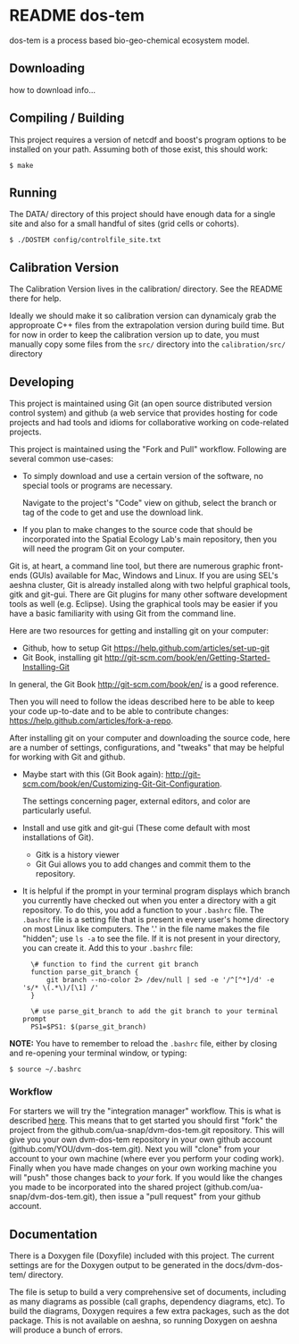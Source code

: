 README dos-tem
============
dos-tem is a process based bio-geo-chemical ecosystem model. 

Downloading
-------------
how to download info...

Compiling / Building
--------------------
This project requires a version of netcdf and boost's program options to be installed on your path. Assuming both of those exist, this should work:

    $ make

Running
---------
The DATA/ directory of this project should have enough data for a single site and also for a small handful of sites (grid cells or cohorts).


    $ ./DOSTEM config/controlfile_site.txt


Calibration Version
------------------
The Calibration Version lives in the calibration/ directory. See the README there for help.

Ideally we should make it so calibration version can dynamicaly grab the approproate C++ files from the extrapolation version during build time. But for now in order to keep the calibration version up to date, you must manually copy some files from the `src/` directory into the `calibration/src/` directory

Developing
-----------
This project is maintained using Git (an open source distributed version control system) and github (a web service that provides hosting for code projects and had tools and idioms for collaborative working on code-related projects.

This project is maintained using the "Fork and Pull" workflow. Following are several common use-cases:

* To simply download and use a certain version of the software, no special tools or programs are necessary.
    
    Navigate to the project's "Code" view on github, select the branch or tag of the code to get and use the download link.

* If you plan to make changes to the source code that should be incorporated into the Spatial Ecology Lab's main repository, then you will need the program Git on your computer. 

Git is, at heart, a command line tool, but there are numerous graphic front-ends (GUIs) available for Mac, Windows and Linux. If you are using SEL's aeshna cluster, Git is already installed along with two helpful graphical tools, gitk and git-gui. There are Git plugins for many other software development tools as well (e.g. Eclipse). Using the graphical tools may be easier if you have a basic familiarity with using Git from the command line.

Here are two resources for getting and installing git on your computer:

* Github, how to setup Git <https://help.github.com/articles/set-up-git>
* Git Book, installing git <http://git-scm.com/book/en/Getting-Started-Installing-Git>

In general, the Git Book <http://git-scm.com/book/en/> is a good reference.

Then you will need to follow the ideas described here to be able to keep your code up-to-date and to be able to contribute changes: <https://help.github.com/articles/fork-a-repo>.

After installing git on your computer and downloading the source code, here are a number of settings, configurations, and "tweaks" that may be helpful for working with Git and github.

* Maybe start with this (Git Book again): <http://git-scm.com/book/en/Customizing-Git-Git-Configuration>.
    
    The settings concerning pager, external editors, and color are particularly useful.

* Install and use gitk and git-gui (These come default with most installations of Git).
    
    * Gitk is a history viewer
    * Git Gui allows you to add changes and commit them to the repository.

* It is helpful if the prompt in your terminal program displays which branch you currently have checked out when you enter a directory with a git repository. To do this, you add a function to your `.bashrc` file. The `.bashrc` file is a setting file that is present in every user's home directory on most Linux like computers. The '.' in the file name makes the file "hidden"; use `ls -a` to see the file. If it is not present in your directory, you can create it. Add this to your `.bashrc` file:

        \# function to find the current git branch
        function parse_git_branch {
            git branch --no-color 2> /dev/null | sed -e '/^[^*]/d' -e 's/* \(.*\)/[\1] /'
        }
        
        \# use parse_git_branch to add the git branch to your terminal prompt
        PS1=$PS1: $(parse_git_branch)

**NOTE:** You have to remember to reload the `.bashrc` file, either by closing and re-opening your terminal window, or typing:

    $ source ~/.bashrc


### Workflow

For starters we will try the "integration manager" workflow. This is what is described [here](https://help.github.com/articles/fork-a-repo). This means that to get started you should first "fork" the project from the github.com/ua-snap/dvm-dos-tem.git repository. This will give you your own dvm-dos-tem repository in your own github account (github.com/YOU/dvm-dos-tem.git). Next you will "clone" from your account to your own machine (where ever you perform your coding work). Finally when you have made changes on your own working machine you will "push" those changes back to _your_ fork. If you would like the changes you made to be incorporated into the shared project (github.com/ua-snap/dvm-dos-tem.git), then issue a "pull request" from your github account.

Documentation
-------------
There is a Doxygen file (Doxyfile) included with this project. The current settings are for the Doxygen output to be generated in the docs/dvm-dos-tem/ directory.

The file is setup to build a very comprehensive set of documents, including as many diagrams as possible (call graphs, dependency diagrams, etc). To build the diagrams, Doxygen requires a few extra packages, such as the dot package. This is not available on aeshna, so running Doxygen on aeshna will produce a bunch of errors.

